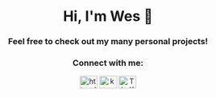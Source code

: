 <h1 align="center">Hi, I'm Wes 🎉</h1>
<h3 align="center">Feel free to check out my many personal projects!</h3>

<h3 align="center">Connect with me:</h3>
<p align="center">
<a href="https://www.linkedin.com/in/wesleybmiller/" target="blank"><img align="center" src="https://cdn.jsdelivr.net/npm/simple-icons@3.0.1/icons/linkedin.svg" alt="https://www.linkedin.com/in/wesleybmiller/" height="25" width="35" /></a>
<a href="https://codepen.io/karrotts" target="blank"><img align="center" src="https://cdn.jsdelivr.net/npm/simple-icons@3.0.1/icons/codepen.svg" alt="karrotts" height="25" width="35" /></a>
<a href="https://twitter.com/TheKarrott" target="blank"><img align="center" src="https://cdn.jsdelivr.net/npm/simple-icons@3.0.1/icons/twitter.svg" alt="TheKarrott" height="25" width="35" /></a>
</p>
